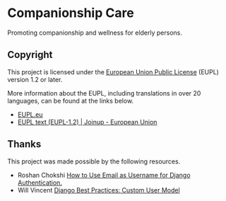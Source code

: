 # Companionship Care

Promoting companionship and wellness for elderly persons.

## Copyright

This project is licensed under the [European Union Public License](LICENSE) (EUPL) version 1.2 or later.

More information about the EUPL, including translations in over 20 languages, can be found at the links below.

- [EUPL.eu](https://www.eupl.eu/)
- [EUPL text (EUPL-1.2) | Joinup - European Union](https://joinup.ec.europa.eu/collection/eupl/eupl-text-eupl-12)

## Thanks

This project was made possible by the following resources.

- Roshan Chokshi [How to Use Email as Username for Django Authentication.](https://dev.to/chokshiroshan/how-to-use-email-as-username-for-django-authentication-8if)
- Will Vincent [Django Best Practices: Custom User Model](https://learndjango.com/tutorials/django-custom-user-model)
